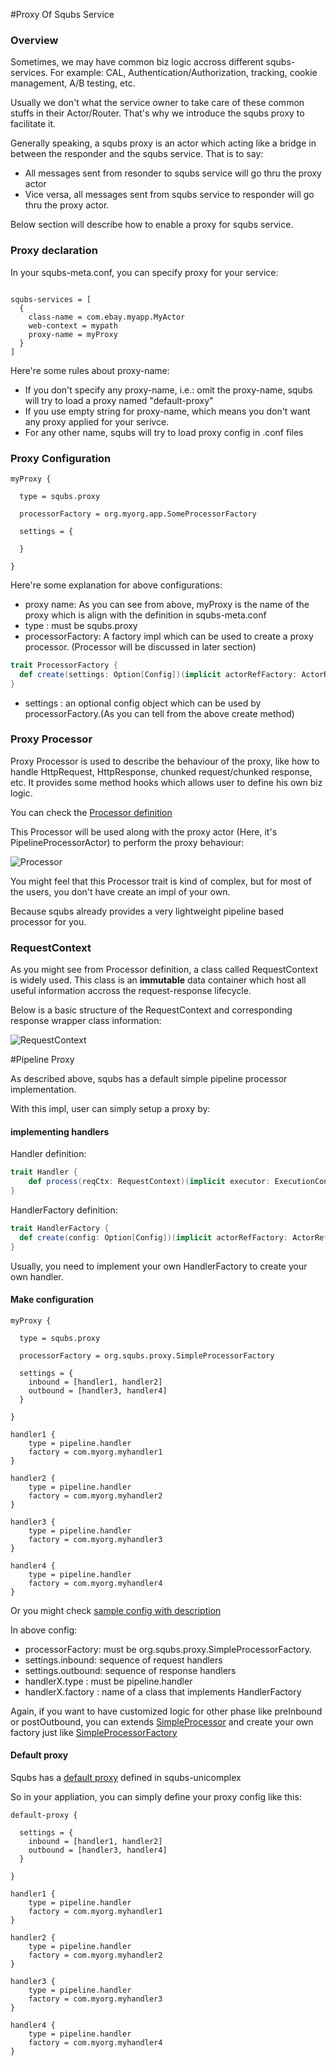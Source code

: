 #Proxy Of Squbs Service

### Overview
Sometimes, we may have common biz logic accross different squbs-services.
For example: CAL, Authentication/Authorization, tracking, cookie management, A/B testing, etc.

Usually we don't what the service owner to take care of these common stuffs in their Actor/Router.
That's why we introduce the squbs proxy to facilitate it.

Generally speaking, a squbs proxy is an actor which acting like a bridge in between the responder and the squbs service.
That is to say:
* All messages sent from resonder to squbs service will go thru the proxy actor
* Vice versa, all messages sent from squbs service to responder will go thru the proxy actor.


Below section will describe how to enable a proxy for squbs service.

### Proxy declaration

In your squbs-meta.conf, you can specify proxy for your service:

```

squbs-services = [
  {
    class-name = com.ebay.myapp.MyActor
    web-context = mypath
    proxy-name = myProxy
  }
]

```

Here're some rules about proxy-name:
* If you don't specify any proxy-name, i.e.: omit the proxy-name, squbs will try to load a proxy named "default-proxy"
* If you use empty string for proxy-name, which means you don't want any proxy applied for your serivce.
* For any other name, squbs will try to load proxy config in .conf files


### Proxy Configuration

```
myProxy {

  type = squbs.proxy

  processorFactory = org.myorg.app.SomeProcessorFactory

  settings = {
    
  }

}

```

Here're some explanation for above configurations:

* proxy name:  As you can see from above, myProxy is the name of the proxy which is align with the definition in squbs-meta.conf
* type :  must be squbs.proxy
* processorFactory: A factory impl which can be used to create a proxy processor. (Processor will be discussed in later section)
```scala
trait ProcessorFactory {
  def create(settings: Option[Config])(implicit actorRefFactory: ActorRefFactory): Option[Processor]
}
```
* settings : an optional config object which can be used by processorFactory.(As you can tell from the above create method)


### Proxy Processor

Proxy Processor is used to describe the behaviour of the proxy, like how to handle HttpRequest, HttpResponse, chunked request/chunked response, etc. It provides some method hooks which allows user to define his own biz logic.

You can check the [Processor definition](https://github.corp.ebay.com/Squbs/squbs/blob/master/squbs-pipeline/src/main/scala/org/squbs/pipeline/Processor.scala#L31)

This Processor will be used along with the proxy actor (Here, it's PipelineProcessorActor) to perform the proxy behaviour:

![Processor](./img/Processor.jpg)

You might feel that this Processor trait is kind of complex, but for most of the users, you don't have create an impl of your own.

Because squbs already provides a very lightweight pipeline based processor for you. 


### RequestContext

As you might see from Processor definition, a class called RequestContext is widely used.
This class is an **immutable** data container which host all useful information accross the request-response lifecycle.

Below is a basic structure of the RequestContext and corresponding response wrapper class information:

![RequestContext](./img/RequestContext.jpg)


#Pipeline Proxy

As described above, squbs has a default simple pipeline processor implementation.

With this impl, user can simply setup a proxy by:

#### implementing handlers

Handler definition:
```scala
trait Handler {
	def process(reqCtx: RequestContext)(implicit executor: ExecutionContext, context: ActorContext): Future[RequestContext]
}

```
HandlerFactory definition:
```scala
trait HandlerFactory {
  def create(config: Option[Config])(implicit actorRefFactory: ActorRefFactory): Option[Handler]
}

```

Usually, you need to implement your own HandlerFactory to create your own handler.

####  Make configuration

```
myProxy {

  type = squbs.proxy

  processorFactory = org.squbs.proxy.SimpleProcessorFactory

  settings = {
    inbound = [handler1, handler2]
    outbound = [handler3, handler4]
  }

}

handler1 {
	type = pipeline.handler
	factory = com.myorg.myhandler1
}

handler2 {
	type = pipeline.handler
	factory = com.myorg.myhandler2
}

handler3 {
	type = pipeline.handler
	factory = com.myorg.myhandler3
}

handler4 {
	type = pipeline.handler
	factory = com.myorg.myhandler4
}

```
Or you might check [sample config with description](https://github.corp.ebay.com/Squbs/squbs/blob/master/squbs-unicomplex/src/main/resources/reference.conf#L23)

In above config:

* processorFactory: must be org.squbs.proxy.SimpleProcessorFactory.
* settings.inbound: sequence of request handlers
* settings.outbound: sequence of response handlers
* handlerX.type : must be pipeline.handler
* handlerX.factory : name of a class that implements HandlerFactory

Again, if you want to have customized logic for other phase like preInbound or postOutbound, you can extends [SimpleProcessor](https://github.corp.ebay.com/Squbs/squbs/blob/master/squbs-unicomplex/src/main/scala/org/squbs/proxy/SimpleProcessor.scala#L30) and create your own factory just like [SimpleProcessorFactory](https://github.corp.ebay.com/Squbs/squbs/blob/master/squbs-unicomplex/src/main/scala/org/squbs/proxy/SimpleProcessor.scala#L46)

####  Default proxy

Squbs has a [default proxy](https://github.corp.ebay.com/Squbs/squbs/blob/master/squbs-unicomplex/src/main/resources/reference.conf#L23) defined in squbs-unicomplex

So in your appliation, you can simply define your proxy config like this:
```
default-proxy {

  settings = {
    inbound = [handler1, handler2]
    outbound = [handler3, handler4]
  }

}

handler1 {
	type = pipeline.handler
	factory = com.myorg.myhandler1
}

handler2 {
	type = pipeline.handler
	factory = com.myorg.myhandler2
}

handler3 {
	type = pipeline.handler
	factory = com.myorg.myhandler3
}

handler4 {
	type = pipeline.handler
	factory = com.myorg.myhandler4
}

```



